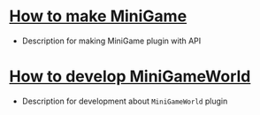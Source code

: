 # [How to make MiniGame](making-minigame-home.md)
- Description for making MiniGame plugin with API

# [How to develop MiniGameWorld](MiniGameWorld-home.md)
- Description for development about `MiniGameWorld` plugin
